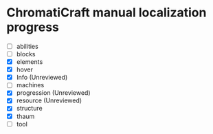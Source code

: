 # ChromatiCraft manual localization progress

* [ ] abilities
* [ ] blocks
* [X] elements
* [X] hover
* [X] Info (Unreviewed)
* [ ] machines
* [X] progression (Unreviewed)
* [X] resource (Unreviewed)
* [X] structure
* [X] thaum
* [ ] tool
